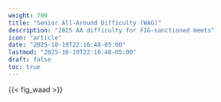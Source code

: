 ```yaml
---
weight: 700
title: "Senior All-Around Difficulty (WAG)"
description: "2025 AA difficulty for FIG-sanctioned meets"
icon: "article"
date: "2025-10-19T22:16:48-05:00"
lastmod: "2025-10-19T22:16:48-05:00"
draft: false
toc: true
---
```


{{< fig_waad >}}
